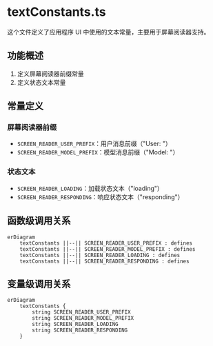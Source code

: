 # textConstants.ts

这个文件定义了应用程序 UI 中使用的文本常量，主要用于屏幕阅读器支持。

## 功能概述

1. 定义屏幕阅读器前缀常量
2. 定义状态文本常量

## 常量定义

### 屏幕阅读器前缀
- `SCREEN_READER_USER_PREFIX`：用户消息前缀（"User: "）
- `SCREEN_READER_MODEL_PREFIX`：模型消息前缀（"Model: "）

### 状态文本
- `SCREEN_READER_LOADING`：加载状态文本（"loading"）
- `SCREEN_READER_RESPONDING`：响应状态文本（"responding"）

## 函数级调用关系

```mermaid
erDiagram
    textConstants ||--|| SCREEN_READER_USER_PREFIX : defines
    textConstants ||--|| SCREEN_READER_MODEL_PREFIX : defines
    textConstants ||--|| SCREEN_READER_LOADING : defines
    textConstants ||--|| SCREEN_READER_RESPONDING : defines
```

## 变量级调用关系

```mermaid
erDiagram
    textConstants {
        string SCREEN_READER_USER_PREFIX
        string SCREEN_READER_MODEL_PREFIX
        string SCREEN_READER_LOADING
        string SCREEN_READER_RESPONDING
    }
```
